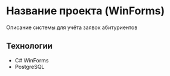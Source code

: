 # Название проекта (WinForms)
Описание системы для учёта заявок абитуриентов

## Технологии
- C# WinForms
- PostgreSQL
